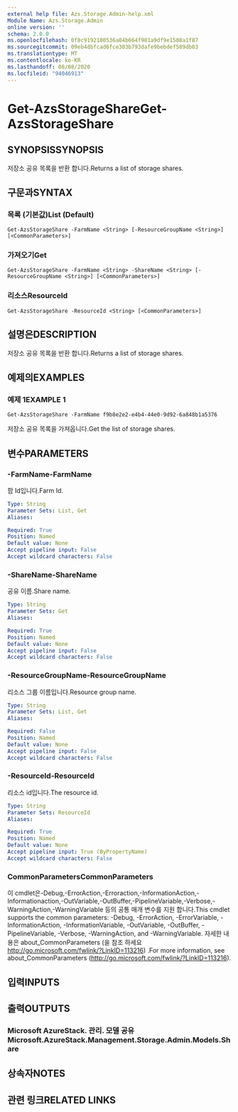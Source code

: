 ```yaml
---
external help file: Azs.Storage.Admin-help.xml
Module Name: Azs.Storage.Admin
online version: ''
schema: 2.0.0
ms.openlocfilehash: 0f8c9192100536a04b664f981a9df9e1508a1f87
ms.sourcegitcommit: 09eb4dbfcad6fce303b793dafe9bebdef589db03
ms.translationtype: MT
ms.contentlocale: ko-KR
ms.lasthandoff: 08/08/2020
ms.locfileid: "94046913"
---
```

# <span data-ttu-id="3989e-101">Get-AzsStorageShare</span><span class="sxs-lookup"><span data-stu-id="3989e-101">Get-AzsStorageShare</span></span>

## <span data-ttu-id="3989e-102">SYNOPSIS</span><span class="sxs-lookup"><span data-stu-id="3989e-102">SYNOPSIS</span></span>
<span data-ttu-id="3989e-103">저장소 공유 목록을 반환 합니다.</span><span class="sxs-lookup"><span data-stu-id="3989e-103">Returns a list of storage shares.</span></span>

## <span data-ttu-id="3989e-104">구문과</span><span class="sxs-lookup"><span data-stu-id="3989e-104">SYNTAX</span></span>

### <span data-ttu-id="3989e-105">목록 (기본값)</span><span class="sxs-lookup"><span data-stu-id="3989e-105">List (Default)</span></span>
```
Get-AzsStorageShare -FarmName <String> [-ResourceGroupName <String>] [<CommonParameters>]
```

### <span data-ttu-id="3989e-106">가져오기</span><span class="sxs-lookup"><span data-stu-id="3989e-106">Get</span></span>
```
Get-AzsStorageShare -FarmName <String> -ShareName <String> [-ResourceGroupName <String>] [<CommonParameters>]
```

### <span data-ttu-id="3989e-107">리소스</span><span class="sxs-lookup"><span data-stu-id="3989e-107">ResourceId</span></span>
```
Get-AzsStorageShare -ResourceId <String> [<CommonParameters>]
```

## <span data-ttu-id="3989e-108">설명은</span><span class="sxs-lookup"><span data-stu-id="3989e-108">DESCRIPTION</span></span>
<span data-ttu-id="3989e-109">저장소 공유 목록을 반환 합니다.</span><span class="sxs-lookup"><span data-stu-id="3989e-109">Returns a list of storage shares.</span></span>

## <span data-ttu-id="3989e-110">예제의</span><span class="sxs-lookup"><span data-stu-id="3989e-110">EXAMPLES</span></span>

### <span data-ttu-id="3989e-111">예제 1</span><span class="sxs-lookup"><span data-stu-id="3989e-111">EXAMPLE 1</span></span>
```
Get-AzsStorageShare -FarmName f9b8e2e2-e4b4-44e0-9d92-6a848b1a5376
```

<span data-ttu-id="3989e-112">저장소 공유 목록을 가져옵니다.</span><span class="sxs-lookup"><span data-stu-id="3989e-112">Get the list of storage shares.</span></span>

## <span data-ttu-id="3989e-113">변수</span><span class="sxs-lookup"><span data-stu-id="3989e-113">PARAMETERS</span></span>

### <span data-ttu-id="3989e-114">-FarmName</span><span class="sxs-lookup"><span data-stu-id="3989e-114">-FarmName</span></span>
<span data-ttu-id="3989e-115">팜 Id입니다.</span><span class="sxs-lookup"><span data-stu-id="3989e-115">Farm Id.</span></span>

```yaml
Type: String
Parameter Sets: List, Get
Aliases:

Required: True
Position: Named
Default value: None
Accept pipeline input: False
Accept wildcard characters: False
```

### <span data-ttu-id="3989e-116">-ShareName</span><span class="sxs-lookup"><span data-stu-id="3989e-116">-ShareName</span></span>
<span data-ttu-id="3989e-117">공유 이름.</span><span class="sxs-lookup"><span data-stu-id="3989e-117">Share name.</span></span>

```yaml
Type: String
Parameter Sets: Get
Aliases:

Required: True
Position: Named
Default value: None
Accept pipeline input: False
Accept wildcard characters: False
```

### <span data-ttu-id="3989e-118">-ResourceGroupName</span><span class="sxs-lookup"><span data-stu-id="3989e-118">-ResourceGroupName</span></span>
<span data-ttu-id="3989e-119">리소스 그룹 이름입니다.</span><span class="sxs-lookup"><span data-stu-id="3989e-119">Resource group name.</span></span>

```yaml
Type: String
Parameter Sets: List, Get
Aliases:

Required: False
Position: Named
Default value: None
Accept pipeline input: False
Accept wildcard characters: False
```

### <span data-ttu-id="3989e-120">-ResourceId</span><span class="sxs-lookup"><span data-stu-id="3989e-120">-ResourceId</span></span>
<span data-ttu-id="3989e-121">리소스 id입니다.</span><span class="sxs-lookup"><span data-stu-id="3989e-121">The resource id.</span></span>

```yaml
Type: String
Parameter Sets: ResourceId
Aliases:

Required: True
Position: Named
Default value: None
Accept pipeline input: True (ByPropertyName)
Accept wildcard characters: False
```

### <span data-ttu-id="3989e-122">CommonParameters</span><span class="sxs-lookup"><span data-stu-id="3989e-122">CommonParameters</span></span>
<span data-ttu-id="3989e-123">이 cmdlet은-Debug,-ErrorAction,-Erroraction,-InformationAction,-Informationaction,-OutVariable,-OutBuffer,-PipelineVariable,-Verbose,-WarningAction,-WarningVariable 등의 공통 매개 변수를 지원 합니다.</span><span class="sxs-lookup"><span data-stu-id="3989e-123">This cmdlet supports the common parameters: -Debug, -ErrorAction, -ErrorVariable, -InformationAction, -InformationVariable, -OutVariable, -OutBuffer, -PipelineVariable, -Verbose, -WarningAction, and -WarningVariable.</span></span> <span data-ttu-id="3989e-124">자세한 내용은 about_CommonParameters (을 참조 하세요 http://go.microsoft.com/fwlink/?LinkID=113216) .</span><span class="sxs-lookup"><span data-stu-id="3989e-124">For more information, see about_CommonParameters (http://go.microsoft.com/fwlink/?LinkID=113216).</span></span>

## <span data-ttu-id="3989e-125">입력</span><span class="sxs-lookup"><span data-stu-id="3989e-125">INPUTS</span></span>

## <span data-ttu-id="3989e-126">출력</span><span class="sxs-lookup"><span data-stu-id="3989e-126">OUTPUTS</span></span>

### <span data-ttu-id="3989e-127">Microsoft AzureStack. 관리. 모델 공유</span><span class="sxs-lookup"><span data-stu-id="3989e-127">Microsoft.AzureStack.Management.Storage.Admin.Models.Share</span></span>

## <span data-ttu-id="3989e-128">상속자</span><span class="sxs-lookup"><span data-stu-id="3989e-128">NOTES</span></span>

## <span data-ttu-id="3989e-129">관련 링크</span><span class="sxs-lookup"><span data-stu-id="3989e-129">RELATED LINKS</span></span>
